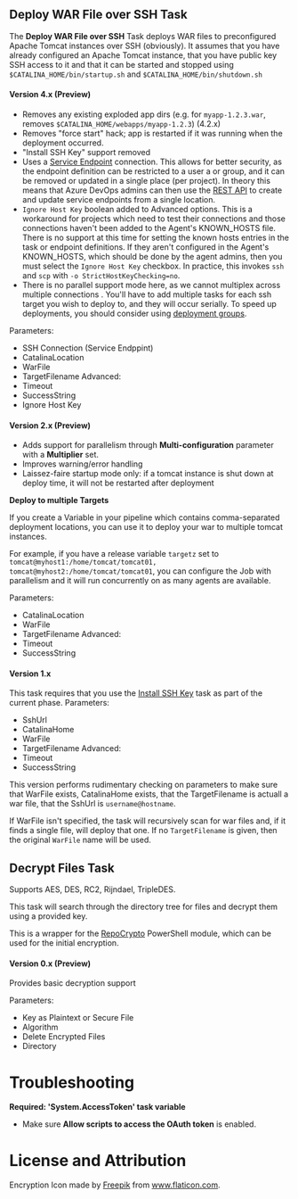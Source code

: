 ## Deploy WAR File over SSH Task
The **Deploy WAR File over SSH** Task deploys WAR files to preconfigured Apache Tomcat instances over SSH (obviously).  It assumes that you have already configured an Apache Tomcat instance, that you have public key SSH access to it  and that it can be started and stopped using  `$CATALINA_HOME/bin/startup.sh` and `$CATALINA_HOME/bin/shutdown.sh`

#### Version 4.x (Preview)
* Removes any existing exploded app dirs (e.g. for `myapp-1.2.3.war`, removes `$CATALINA_HOME/webapps/myapp-1.2.3`) (4.2.x)
* Removes "force start" hack; app is restarted if it was running when the deployment occurred.
* "Install SSH Key" support removed
* Uses a [Service Endpoint](https://docs.microsoft.com/en-us/azure/devops/pipelines/library/service-endpoints?view=vsts) connection.  This allows for better security, as the endpoint definition can be restricted to a user a or group, and it can be removed or updated in a single place (per project).  In theory this means that Azure DevOps admins can then use the [REST API](https://docs.microsoft.com/en-us/rest/api/azure/devops/serviceendpoint/endpoints/create?view=azure-devops-rest-5.0) to create and update service endpoints from a single location.
* `Ignore Host Key` boolean added to Advanced options.  This is a workaround for projects which need to test their connections and those connections haven't been added to the Agent's KNOWN_HOSTS file.  There is no support at this time for setting the known hosts entries in the task or endpoint definitions.  If they aren't configured in the Agent's KNOWN_HOSTS, which should be done by the agent admins, then you must select the `Ignore Host Key` checkbox.  In practice, this invokes `ssh` and `scp` with `-o StrictHostKeyChecking=no`.
* There is no parallel support mode here, as we cannot multiplex across multiple connections .  You'll have to add multiple tasks for each ssh target you wish to deploy to, and they will occur serially.  To speed up deployments, you should consider using [deployment groups](https://docs.microsoft.com/en-us/azure/devops/pipelines/process/deployment-group-phases?view=vsts).


Parameters:
* SSH Connection (Service Endppint)
* CatalinaLocation
* WarFile
* TargetFilename
Advanced:
* Timeout
* SuccessString 
* Ignore Host Key

#### Version 2.x (Preview)
* Adds support for parallelism through **Multi-configuration** parameter with a **Multiplier** set.  
* Improves warning/error handling
* Laissez-faire startup mode only: if a tomcat instance is shut down at deploy time, it will not be restarted after deployment

**Deploy to multiple Targets**

If you create a Variable in your pipeline which contains comma-separated deployment locations, you can use it
to deploy your war to multiple tomcat instances.

For example, if you have a release variable `targetz` set to `tomcat@myhost1:/home/tomcat/tomcat01, tomcat@myhost2:/home/tomcat/tomcat01`, 
you can configure the Job with parallelism and it will run concurrently on as many agents are available.

Parameters:
* CatalinaLocation
* WarFile
* TargetFilename
Advanced:
* Timeout
* SuccessString 

#### Version 1.x
This task requires that you use the [Install SSH Key](https://docs.microsoft.com/en-us/vsts/pipelines/tasks/utility/install-ssh-key?view=vsts) task as part of the current phase.
Parameters:
* SshUrl
* CatalinaHome
* WarFile
* TargetFilename
Advanced:
* Timeout
* SuccessString 

This version performs rudimentary checking on parameters to make sure that WarFile exists, CatalinaHome exists, that the TargetFilename is actuall a war file, that the SshUrl is `username@hostname`.  

If WarFile isn't specified, the task will recursively scan for war files and, if it finds a single file, will deploy that one.  If no `TargetFilename` is given, then the original `WarFile` name will be used.

## Decrypt Files Task
Supports AES, DES, RC2, Rijndael, TripleDES.

This task will search through the directory tree for files and decrypt them using a provided key. 

This is a wrapper for the [RepoCrypto](https://github.com/tmcoma/RepoCrypto) PowerShell module, which can be used for the initial encryption.

#### Version 0.x (Preview)
Provides basic decryption support

Parameters:
- Key as Plaintext or Secure File
- Algorithm 
- Delete Encrypted Files
- Directory

# Troubleshooting

**Required: 'System.AccessToken' task variable**
- Make sure **Allow scripts to access the OAuth token** is enabled.

# License and Attribution
Encryption Icon made by [Freepik](http://www.freepik.com/) from www.flaticon.com.
